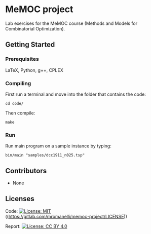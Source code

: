 # MeMOC project
Lab exercises for the MeMOC course (Methods and Models for Combinatorial Optimization).

## Getting Started
### Prerequisites
LaTeX, Python, g++, CPLEX

### Compiling
First run a terminal and move into the folder that contains the code:
```
cd code/
```
Then compile:
```
make
```

### Run
Run main program on a sample instance by typing:
```
bin/main "samples/dcc1911_n025.tsp"
```

## Contributors
- None

## Licenses
Code:
[![License: MIT](https://img.shields.io/badge/License-MIT-yellow.svg)](https://opensource.org/licenses/MIT)  
((https://gitlab.com/mromanelli/memoc-project/LICENSE))

Report:
[![License: CC BY 4.0](https://licensebuttons.net/l/by/4.0/80x15.png)](http://creativecommons.org/licenses/by/4.0/)  
